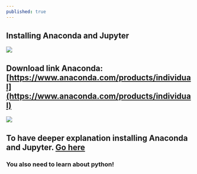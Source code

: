 ```yaml
---
published: true
---
```

## Installing Anaconda and Jupyter

![]({{site.baseurl}}//images/anaconda.png)

## Download link Anaconda: [https://www.anaconda.com/products/individual](https://www.anaconda.com/products/individual)


![]({{site.baseurl}}//images/jupyter.png)


## To have deeper explanation installing Anaconda and Jupyter. [Go here](https://github.com/Zofserif/Linear-Algebra/blob/master/Lab%201%20-%20Getting%20Acquainted%20with%20Python/LinAlg%20Lab%201.ipynb)
### You also need to learn about python!
